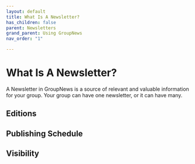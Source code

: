 ```yaml
---
layout: default
title: What Is A Newsletter?
has_children: false
parent: Newsletters
grand_parent: Using GroupNews
nav_order: "1"

---
```

# What Is A Newsletter?

A Newsletter in GroupNews is a source of relevant and valuable information for your group. Your group can have one newsletter, or it can have many.

## Editions

## Publishing Schedule

## Visibility